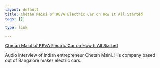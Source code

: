 ```yaml
--- 
layout: default
title: Chetan Maini of REVA Electric Car on How It All Started
tags: []

type: link

---
```

<a href="http://www.podtech.net/indiatech/technology/1339/chetan-maini-of-reva-electric-car-on-how-it-all-started">Chetan Maini of REVA Electric Car on How It All Started</a>

Audio interview of Indian entrepreneur Chetan Maini. His company based out of Bangalore makes electric cars.
